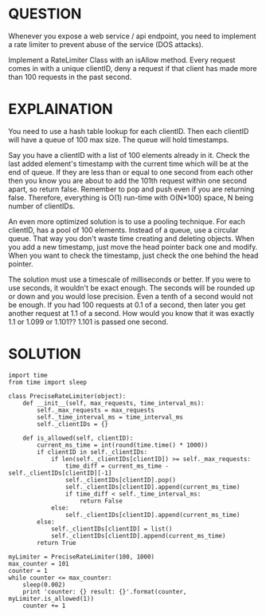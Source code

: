 # QUESTION
Whenever you expose a web service / api endpoint, you need to implement a rate limiter to prevent abuse of the service (DOS attacks).

Implement a RateLimiter Class with an isAllow method. Every request comes in with a unique clientID, deny a request if that client has made more than 100 requests in the past second.

# EXPLAINATION

You need to use a hash table lookup for each clientID. Then each clientID will have a queue of 100 max size. The queue will hold timestamps.

Say you have a clientID with a list of 100 elements already in it. Check the last added element's timestamp with the current time which will be at the end of queue. If they are less than or equal to one second from each other then you know you are about to add the 101th request within one second apart, so return false. Remember to pop and push even if you are returning false. Therefore, everything is O(1) run-time with O(N*100) space, N being number of clientIDs.

An even more optimized solution is to use a pooling technique. For each clientID, has a pool of 100 elements. Instead of a queue, use a circular queue. That way you don't waste time creating and deleting objects. When you add a new timestamp, just move the head pointer back one and modify. When you want to check the timestamp, just check the one behind the head pointer.

The solution must use a timescale of milliseconds or better. If you were to use seconds, it wouldn't be exact enough. The seconds will be rounded up or down and you would lose precision. Even a tenth of a second would not be enough. If you had 100 requests at 0.1 of a second, then later you get another request at 1.1 of a second. How would you know that it was exactly 1.1 or 1.099 or 1.101?? 1.101 is passed one second.

# SOLUTION
```
import time
from time import sleep

class PreciseRateLimiter(object):
    def __init__(self, max_requests, time_interval_ms):
        self._max_requests = max_requests
        self._time_interval_ms = time_interval_ms
        self._clientIDs = {}
        
    def is_allowed(self, clientID):
        current_ms_time = int(round(time.time() * 1000))
        if clientID in self._clientIDs:
            if len(self._clientIDs[clientID]) >= self._max_requests:
                time_diff = current_ms_time - self._clientIDs[clientID][-1]
                self._clientIDs[clientID].pop()
                self._clientIDs[clientID].append(current_ms_time)
                if time_diff < self._time_interval_ms:
                    return False
            else:
                self._clientIDs[clientID].append(current_ms_time)
        else:
            self._clientIDs[clientID] = list()
            self._clientIDs[clientID].append(current_ms_time)
        return True
    
myLimiter = PreciseRateLimiter(100, 1000)
max_counter = 101
counter = 1
while counter <= max_counter:
    sleep(0.002)
    print 'counter: {} result: {}'.format(counter, myLimiter.is_allowed(1))
    counter += 1
```

